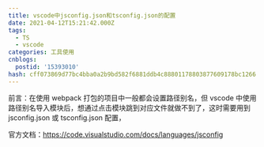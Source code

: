 ```yaml
---
title: vscode中jsconfig.json和tsconfig.json的配置
date: 2021-04-12T15:21:42.000Z
tags:
  - TS
  - vscode
categories: 工具使用
cnblogs:
  postid: '15393010'
hash: cff073869d77bc4bba0a2b9bd582f6881ddb4c88801178803877609178bc1266
---
```


前言：在使用 webpack 打包的项目中一般都会设置路径别名，但 vscode 中使用路径别名导入模块后，想通过点击模块跳到对应文件就做不到了，这时需要用到 jsconfig.json 或 tsconfig.json 配置，

官方文档：https://code.visualstudio.com/docs/languages/jsconfig
